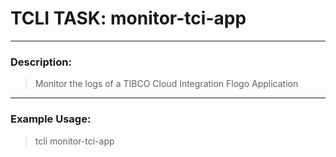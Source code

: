 # TCLI TASK: monitor-tci-app

---
### Description:
> Monitor the logs of a TIBCO Cloud Integration Flogo Application

---
### Example Usage:
> tcli monitor-tci-app
